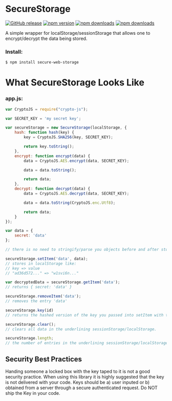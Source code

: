 # SecureStorage

[![GitHub release](https://img.shields.io/github/release/Mike96angelo/Secure-Storage.svg?maxAge=21600)](https://github.com/Mike96Angelo/Secure-Storage/releases)
[![npm version](https://img.shields.io/npm/v/secure-web-storage.svg?maxAge=21600)](https://www.npmjs.com/package/secure-web-storage)
[![npm downloads](https://img.shields.io/npm/dm/secure-web-storage.svg?maxAge=604800)](https://npm-stat.com/charts.html?package=secure-web-storage&from=2017-02-8)
[![npm downloads](https://img.shields.io/npm/dt/secure-web-storage.svg?maxAge=604800)](https://npm-stat.com/charts.html?package=secure-web-storage&from=2017-02-8)

A simple wrapper for localStorage/sessionStorage that allows one to encrypt/decrypt the data being stored.

### Install:
```
$ npm install secure-web-storage
```
# What SecureStorage Looks Like
<!-- * [Docs](docs/javascript-api.md) -->
<!-- * [JSFiddle](https://jsfiddle.net/fypyk2jp/4/) -->

### app.js:

```JavaScript
var CryptoJS = require("crypto-js");

var SECRET_KEY = 'my secret key';

var secureStorage = new SecureStorage(localStorage, {
    hash: function hash(key) {
        key = CryptoJS.SHA256(key, SECRET_KEY);

        return key.toString();
    },
    encrypt: function encrypt(data) {
        data = CryptoJS.AES.encrypt(data, SECRET_KEY);

        data = data.toString();

        return data;
    },
    decrypt: function decrypt(data) {
        data = CryptoJS.AES.decrypt(data, SECRET_KEY);

        data = data.toString(CryptoJS.enc.Utf8);

        return data;
    }
});

var data = {
    secret: 'data'
};

// there is no need to stringify/parse you objects before and after storing.

secureStorage.setItem('data', data);
// stores in localStorage like:
// key => value
// "ad36d572..." => "w1svi6n..."

var decryptedData = secureStorage.getItem('data');
// returns { secret: 'data' }

secureStorage.removeItem('data');
// removes the entry 'data'

secureStorage.key(id)
// returns the hashed version of the key you passed into setItem with the given id.

secureStorage.clear();
// clears all data in the underlining sessionStorage/localStorage.

secureStorage.length;
// the number of entries in the underlining sessionStorage/localStorage.

```
## Security Best Practices 
Handing someone a locked box with the key taped to it is not a good security practice. When using this library it is highly suggested that the key is not delivered with your code.  Keys should be a) user inputed or b) obtained from a server through a secure authenticated request. Do NOT ship the Key in your code.
